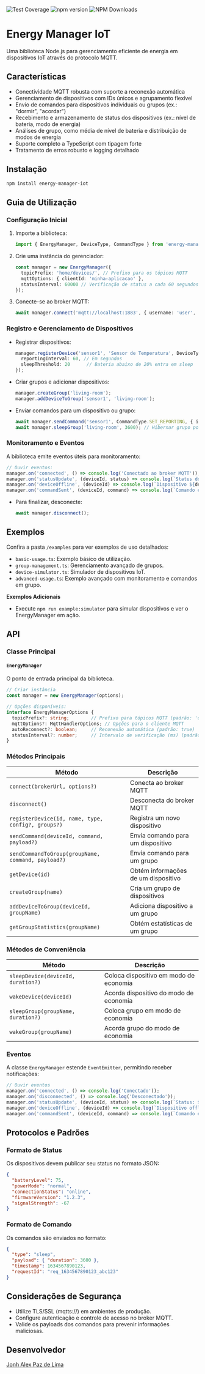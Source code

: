 <!-- Badges adicionados -->
![Test Coverage](https://img.shields.io/badge/coverage-85.15%25-brightgreen)
![npm version](https://img.shields.io/npm/v/energy-manager-iot)
![NPM Downloads](https://img.shields.io/npm/dw/energy-manager-iot)

# Energy Manager IoT

Uma biblioteca Node.js para gerenciamento eficiente de energia em dispositivos IoT através do protocolo MQTT.

## Características

- Conectividade MQTT robusta com suporte a reconexão automática
- Gerenciamento de dispositivos com IDs únicos e agrupamento flexível
- Envio de comandos para dispositivos individuais ou grupos (ex.: "dormir", "acordar")
- Recebimento e armazenamento de status dos dispositivos (ex.: nível de bateria, modo de energia)
- Análises de grupo, como média de nível de bateria e distribuição de modos de energia
- Suporte completo a TypeScript com tipagem forte
- Tratamento de erros robusto e logging detalhado

## Instalação

```bash
npm install energy-manager-iot
```

## Guia de Utilização

### Configuração Inicial
1. Importe a biblioteca:
   ```typescript
   import { EnergyManager, DeviceType, CommandType } from 'energy-manager-iot';
   ```
2. Crie uma instância do gerenciador:
   ```typescript
   const manager = new EnergyManager({
     topicPrefix: 'home/devices/', // Prefixo para os tópicos MQTT
     mqttOptions: { clientId: 'minha-aplicacao' },
     statusInterval: 60000 // Verificação de status a cada 60 segundos
   });
   ```
3. Conecte-se ao broker MQTT:
   ```typescript
   await manager.connect('mqtt://localhost:1883', { username: 'user', password: 'senha' });
   ```

### Registro e Gerenciamento de Dispositivos
- Registrar dispositivos:
   ```typescript
   manager.registerDevice('sensor1', 'Sensor de Temperatura', DeviceType.SENSOR, {
     reportingInterval: 60, // Em segundos
     sleepThreshold: 20      // Bateria abaixo de 20% entra em sleep
   });
   ```
- Criar grupos e adicionar dispositivos:
   ```typescript
   manager.createGroup('living-room');
   manager.addDeviceToGroup('sensor1', 'living-room');
   ```
- Enviar comandos para um dispositivo ou grupo:
   ```typescript
   await manager.sendCommand('sensor1', CommandType.SET_REPORTING, { interval: 300 });
   await manager.sleepGroup('living-room', 3600); // Hibernar grupo por 1 hora
   ```

### Monitoramento e Eventos
A biblioteca emite eventos úteis para monitoramento:
   ```typescript
   // Ouvir eventos:
   manager.on('connected', () => console.log('Conectado ao broker MQTT'));
   manager.on('statusUpdate', (deviceId, status) => console.log(`Status do ${deviceId}:`, status));
   manager.on('deviceOffline', (deviceId) => console.log(`Dispositivo ${deviceId} ficou offline`));
   manager.on('commandSent', (deviceId, command) => console.log(`Comando enviado para ${deviceId}:`, command));
   ```
- Para finalizar, desconecte:
   ```typescript
   await manager.disconnect();
   ```

## Exemplos

Confira a pasta `/examples` para ver exemplos de uso detalhados:
- `basic-usage.ts`: Exemplo básico de utilização.
- `group-management.ts`: Gerenciamento avançado de grupos.
- `device-simulator.ts`: Simulador de dispositivos IoT.
- `advanced-usage.ts`: Exemplo avançado com monitoramento e comandos em grupo.

**Exemplos Adicionais**
- Execute `npm run example:simulator` para simular dispositivos e ver o EnergyManager em ação.

## API

### Classe Principal

#### `EnergyManager`

O ponto de entrada principal da biblioteca.

```typescript
// Criar instância
const manager = new EnergyManager(options);

// Opções disponíveis:
interface EnergyManagerOptions {
  topicPrefix?: string;        // Prefixo para tópicos MQTT (padrão: 'device/')
  mqttOptions?: MqttHandlerOptions; // Opções para o cliente MQTT
  autoReconnect?: boolean;     // Reconexão automática (padrão: true)
  statusInterval?: number;     // Intervalo de verificação (ms) (padrão: 60000)
}
```

### Métodos Principais

| Método | Descrição |
|--------|-----------|
| `connect(brokerUrl, options?)` | Conecta ao broker MQTT |
| `disconnect()` | Desconecta do broker MQTT |
| `registerDevice(id, name, type, config?, groups?)` | Registra um novo dispositivo |
| `sendCommand(deviceId, command, payload?)` | Envia comando para um dispositivo |
| `sendCommandToGroup(groupName, command, payload?)` | Envia comando para um grupo |
| `getDevice(id)` | Obtém informações de um dispositivo |
| `createGroup(name)` | Cria um grupo de dispositivos |
| `addDeviceToGroup(deviceId, groupName)` | Adiciona dispositivo a um grupo |
| `getGroupStatistics(groupName)` | Obtém estatísticas de um grupo |

### Métodos de Conveniência

| Método | Descrição |
|--------|-----------|
| `sleepDevice(deviceId, duration?)` | Coloca dispositivo em modo de economia |
| `wakeDevice(deviceId)` | Acorda dispositivo do modo de economia |
| `sleepGroup(groupName, duration?)` | Coloca grupo em modo de economia |
| `wakeGroup(groupName)` | Acorda grupo do modo de economia |

### Eventos

A classe `EnergyManager` estende `EventEmitter`, permitindo receber notificações:

```typescript
// Ouvir eventos
manager.on('connected', () => console.log('Conectado'));
manager.on('disconnected', () => console.log('Desconectado'));
manager.on('statusUpdate', (deviceId, status) => console.log(`Status: ${deviceId}`, status));
manager.on('deviceOffline', (deviceId) => console.log(`Dispositivo offline: ${deviceId}`));
manager.on('commandSent', (deviceId, command) => console.log(`Comando enviado: ${deviceId}`, command));
```

## Protocolos e Padrões

### Formato de Status

Os dispositivos devem publicar seu status no formato JSON:

```json
{
  "batteryLevel": 75,
  "powerMode": "normal",
  "connectionStatus": "online",
  "firmwareVersion": "1.2.3",
  "signalStrength": -67
}
```

### Formato de Comando

Os comandos são enviados no formato:

```json
{
  "type": "sleep",
  "payload": { "duration": 3600 },
  "timestamp": 1634567890123,
  "requestId": "req_1634567890123_abc123"
}
```

## Considerações de Segurança

- Utilize TLS/SSL (mqtts://) em ambientes de produção.
- Configure autenticação e controle de acesso no broker MQTT.
- Valide os payloads dos comandos para prevenir informações maliciosas.

## Desenvolvedor

[Jonh Alex Paz de Lima](https://www.linkedin.com/in/jonhvmp)
